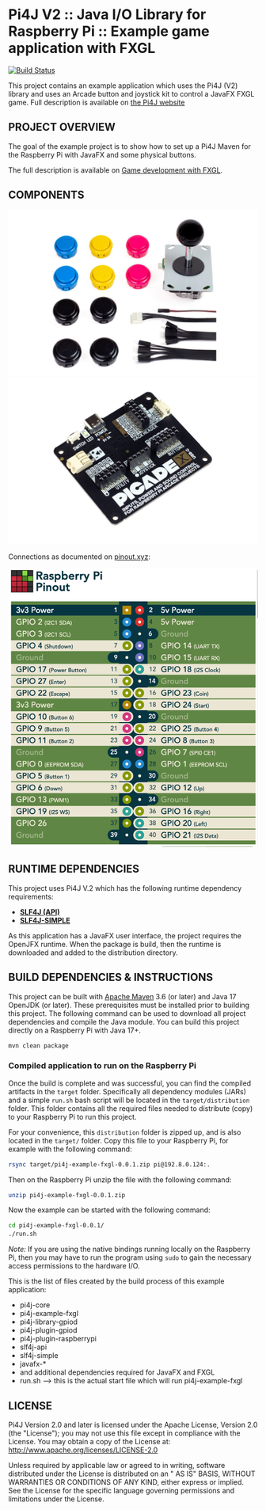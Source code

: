 Pi4J V2 :: Java I/O Library for Raspberry Pi :: Example game application with FXGL
===================================================================================

[![Build Status](https://github.com/pi4j/pi4j-example-fxgl/workflows/Maven/badge.svg)](https://github.com/Pi4J/pi4j-example-fxgl/actions/workflows/maven.yml)

This project contains an example application which uses the Pi4J (V2) library and uses an Arcade button and joystick kit
to control a JavaFX FXGL game. Full description is available on
[the Pi4J website](https://pi4j.com/getting-started/fxgl/)

## PROJECT OVERVIEW

The goal of the example project is to show how to set up a Pi4J Maven for the Raspberry Pi with JavaFX and some physical
buttons.

The full description is available on
[Game development with FXGL](https://pi4j.com/getting-started/fxgl/).

## COMPONENTS

![Arcade kit components](assets/arcade_parts_kit.jpg)
![Picade Hat](assets/picade_hat.jpg)

Connections as documented on [pinout.xyz](https://pinout.xyz/pinout/picade_hat):

![Picade Hat pin numbers](assets/picade_hat_pin_numbers.png)

## RUNTIME DEPENDENCIES

This project uses Pi4J V.2 which has the following runtime dependency requirements:

- [**SLF4J (API)**](https://www.slf4j.org/)
- [**SLF4J-SIMPLE**](https://www.slf4j.org/)

As this application has a JavaFX user interface, the project requires the OpenJFX runtime. When the package is build,
then the runtime is downloaded and added to the distribution directory.

## BUILD DEPENDENCIES & INSTRUCTIONS

This project can be built with [Apache Maven](https://maven.apache.org/) 3.6 (or later) and Java 17 OpenJDK (or later).
These prerequisites must be installed prior to building this project. The following command can be used to download all
project dependencies and compile the Java module. You can build this project directly on a Raspberry Pi with Java 17+.

```bash
mvn clean package
```

### Compiled application to run on the Raspberry Pi

Once the build is complete and was successful, you can find the compiled artifacts in the `target` folder. Specifically
all dependency modules (JARs) and a simple `run.sh` bash script will be located in the `target/distribution` folder.
This folder contains all the required files needed to distribute (copy) to your Raspberry Pi to run this project.

For your convenience, this `distribution` folder is zipped up, and is also located in the `target/` folder. Copy this
file to your Raspberry Pi, for example with the following command:

```bash
rsync target/pi4j-example-fxgl-0.0.1.zip pi@192.8.0.124:.
```

Then on the Raspberry Pi unzip the file with the following command:

```bash
unzip pi4j-example-fxgl-0.0.1.zip
```

Now the example can be started with the following command:

```bash
cd pi4j-example-fxgl-0.0.1/
./run.sh
```

*Note:* If you are using the native bindings running locally on the Raspberry Pi, then you may have to run the program
using `sudo` to gain the necessary access permissions to the hardware I/O.

This is the list of files created by the build process of this example application:

* pi4j-core
* pi4j-example-fxgl
* pi4j-library-gpiod
* pi4j-plugin-gpiod
* pi4j-plugin-raspberrypi
* slf4j-api
* slf4j-simple
* javafx-*
* and additional dependencies required for JavaFX and FXGL
* run.sh --> this is the actual start file which will run pi4j-example-fxgl

## LICENSE

Pi4J Version 2.0 and later is licensed under the Apache License, Version 2.0 (the "License"); you may not use this file
except in compliance with the License. You may obtain a copy of the License at:
http://www.apache.org/licenses/LICENSE-2.0

Unless required by applicable law or agreed to in writing, software distributed under the License is distributed on an "
AS IS" BASIS, WITHOUT WARRANTIES OR CONDITIONS OF ANY KIND, either express or implied. See the License for the specific
language governing permissions and limitations under the License.

